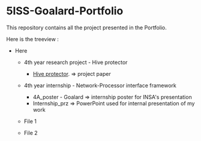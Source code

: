 # 5ISS-Goalard-Portfolio

This repository contains all the project presented in the Portfolio.   

Here is the treeview :
- Here
  - 4th year research project - Hive protector
    
    - [Hive protector](https://github.com/patatorfr/5ISS-Goalard-Portfolio/blob/main/4th%20year%20research%20project%20-%20Hive%20protector/Hive%20protector.pdf).  => project paper
  - 4th year internship - Network-Processor interface framework
    - 4A_poster - Goalard => internship poster for INSA's presentation
    - Internship_prz => PowerPoint used for internal presentation of my work
  - File 1
  - File 2
